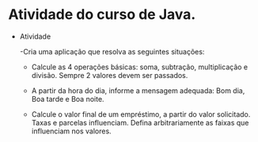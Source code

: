 # Atividade do curso de Java.
 
* Atividade 

  -Cria uma aplicação que resolva as seguintes situações:
    
    - Calcule as 4 operações básicas: soma, subtração, multiplicação e divisão. Sempre 2 valores devem ser passados.
    
    - A partir da hora do dia, informe a mensagem adequada: Bom dia, Boa tarde e Boa noite.

    - Calcule o valor final de um empréstimo, a partir
     do valor solicitado. Taxas e parcelas influenciam.
     Defina arbitrariamente as faixas que influenciam
     nos valores.
